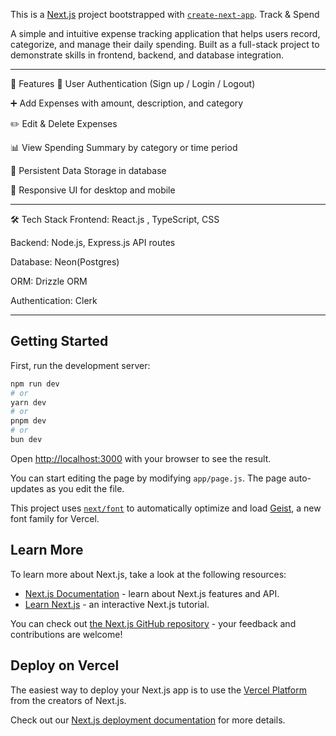 This is a [Next.js](https://nextjs.org) project bootstrapped with [`create-next-app`](https://github.com/vercel/next.js/tree/canary/packages/create-next-app).
Track & Spend

A simple and intuitive expense tracking application that helps users record, categorize, and manage their daily spending. Built as a full-stack project to demonstrate skills in frontend, backend, and database integration.
_____________________________________________________________________________________________________________________________________________________________________________________________________________________________

🚀 Features
🔐 User Authentication (Sign up / Login / Logout) 

➕ Add Expenses with amount, description, and category

✏️ Edit & Delete Expenses

📊 View Spending Summary by category or time period

📂 Persistent Data Storage in database

📱 Responsive UI for desktop and mobile
____________________________________________________________________________________________________________________________________________________________________________________________________________________________

🛠️ Tech Stack
Frontend: React.js , TypeScript, CSS

Backend: Node.js, Express.js  API routes

Database: Neon(Postgres)

ORM: Drizzle ORM

Authentication: Clerk

_____________________________________________________________________________________________________________________________________________________________________________________________________________________________
## Getting Started

First, run the development server:

```bash
npm run dev
# or
yarn dev
# or
pnpm dev
# or
bun dev
```

Open [http://localhost:3000](http://localhost:3000) with your browser to see the result.

You can start editing the page by modifying `app/page.js`. The page auto-updates as you edit the file.

This project uses [`next/font`](https://nextjs.org/docs/app/building-your-application/optimizing/fonts) to automatically optimize and load [Geist](https://vercel.com/font), a new font family for Vercel.

## Learn More

To learn more about Next.js, take a look at the following resources:

- [Next.js Documentation](https://nextjs.org/docs) - learn about Next.js features and API.
- [Learn Next.js](https://nextjs.org/learn) - an interactive Next.js tutorial.

You can check out [the Next.js GitHub repository](https://github.com/vercel/next.js) - your feedback and contributions are welcome!

## Deploy on Vercel

The easiest way to deploy your Next.js app is to use the [Vercel Platform](https://vercel.com/new?utm_medium=default-template&filter=next.js&utm_source=create-next-app&utm_campaign=create-next-app-readme) from the creators of Next.js.

Check out our [Next.js deployment documentation](https://nextjs.org/docs/app/building-your-application/deploying) for more details.
